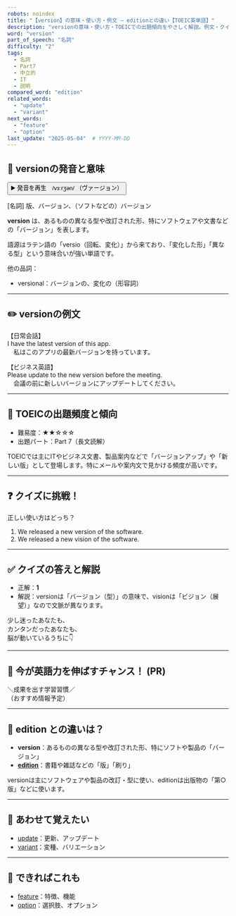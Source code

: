 ```yaml
---
robots: noindex
title: "【version】の意味・使い方・例文 ― editionとの違い【TOEIC英単語】"
description: "versionの意味・使い方・TOEICでの出題傾向をやさしく解説。例文・クイズ付きでeditionとの違いもわかりやすく学べます。"
word: "version"
part_of_speech: "名詞"
difficulty: "2"
tags:
  - 名詞
  - Part7
  - 中立的
  - IT
  - 説明
compared_word: "edition"
related_words:
  - "update"
  - "variant"
next_words:
  - "feature"
  - "option"
last_update: "2025-05-04"  # YYYY-MM-DD
---
```


## 🔰 versionの発音と意味

<button class="play-audio" onclick="playTTS('version')">
  <span class="play-audio-main">
    ▶️ 発音を再生　/vɜːrʒən/
  </span>
  <span class="play-audio-sub">
    （ヴァージョン）
  </span>
</button>

[名詞] 版、バージョン、（ソフトなどの）バージョン

**version** は、あるものの異なる型や改訂された形、特にソフトウェアや文書などの「バージョン」を表します。

語源はラテン語の「versio（回転、変化）」から来ており、「変化した形」「異なる型」という意味合いが強い単語です。

他の品詞：  
- versional：バージョンの、変化の（形容詞）

---

## ✏️ versionの例文

【日常会話】  
I have the latest version of this app.  
　私はこのアプリの最新バージョンを持っています。

【ビジネス英語】  
Please update to the new version before the meeting.  
　会議の前に新しいバージョンにアップデートしてください。

---

## 🎯 TOEICの出題頻度と傾向

- 難易度：★★☆☆☆
- 出題パート：Part 7（長文読解）

TOEICでは主にITやビジネス文書、製品案内などで「バージョンアップ」や「新しい版」として登場します。特にメールや案内文で見かける頻度が高いです。

---

## ❓ クイズに挑戦！

正しい使い方はどっち？

1. We released a new version of the software.  
2. We released a new vision of the software.

---

## ✅ クイズの答えと解説

- 正解：**1**
- 解説：versionは「バージョン（型）」の意味で、visionは「ビジョン（展望）」なので文脈が異なります。

少し迷ったあなたも、  
カンタンだったあなたも、  
脳が動いているうちに👇️

---

## 🚀 今が英語力を伸ばすチャンス！ (PR)

<div class="info-center">
＼成果を出す学習習慣／<br>  
（おすすめ情報予定）
</div>

---

## 🤔  edition との違いは？

- **version**：あるものの異なる型や改訂された形、特にソフトや製品の「バージョン」
- **[edition](/word/edition)**：書籍や雑誌などの「版」「刷り」

versionは主にソフトウェアや製品の改訂・型に使い、editionは出版物の「第○版」などに使います。

---

## 🧩 あわせて覚えたい

- [update](/word/update)：更新、アップデート
- [variant](/word/variant)：変種、バリエーション

---

## 📖 できればこれも

- [feature](/word/feature)：特徴、機能
- [option](/word/option)：選択肢、オプション

<!-- cvid: aid42_bid26 -->
